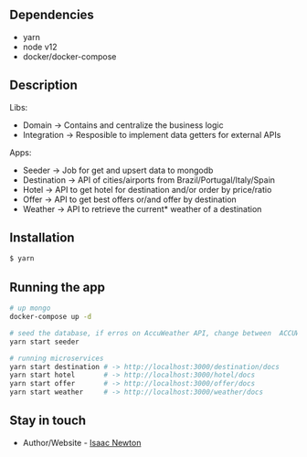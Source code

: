 
## Dependencies
- yarn
- node v12
- docker/docker-compose

## Description

Libs:
- Domain -> Contains and centralize the business logic 
- Integration -> Resposible to implement data getters for external APIs

Apps:
- Seeder -> Job for get and upsert data to mongodb
- Destination -> API of cities/airports from Brazil/Portugal/Italy/Spain
- Hotel -> API to get hotel for destination and/or order by price/ratio 
- Offer -> API to get best offers or/and offer by destination
- Weather -> API to retrieve the current* weather of a destination  

## Installation

```bash
$ yarn
```

## Running the app

```bash
# up mongo
docker-compose up -d

# seed the database, if erros on AccuWeather API, change between  ACCUWEATHER_API_KEY_#(1,2,3,4) on file tui/apps/seeder/src/configuration/index.ts or restore with data of ./backup_data
yarn start seeder

# running microservices
yarn start destination # -> http://localhost:3000/destination/docs
yarn start hotel       # -> http://localhost:3000/hotel/docs
yarn start offer       # -> http://localhost:3000/offer/docs 
yarn start weather     # -> http://localhost:3000/weather/docs
```


## Stay in touch

- Author/Website - [Isaac Newton](https://engisaacnewton.com/)
